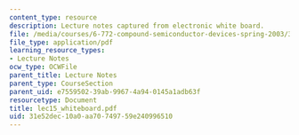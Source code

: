 ```yaml
---
content_type: resource
description: Lecture notes captured from electronic white board.
file: /media/courses/6-772-compound-semiconductor-devices-spring-2003/31e52dec10a0aa70749759e240996510_lec15_whiteboard.pdf
file_type: application/pdf
learning_resource_types:
- Lecture Notes
ocw_type: OCWFile
parent_title: Lecture Notes
parent_type: CourseSection
parent_uid: e7559502-39ab-9967-4a94-0145a1adb63f
resourcetype: Document
title: lec15_whiteboard.pdf
uid: 31e52dec-10a0-aa70-7497-59e240996510
---
```

